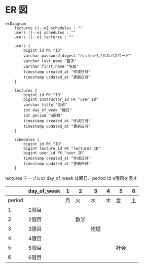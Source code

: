 # ER 図

```mermaid
erDiagram
    lectures ||--o{ schedules : ""
    users ||--o{ schedules : ""
    users ||--o{ lectures : ""

    users {
        bigint id PK "ID"
        varchar password_digest "ハッシュ化されたパスワード"
        varchar last_name "苗字"
        varchar first_name "名前"
        timestamp created_at "作成日時"
        timestamp updated_at "更新日時"
    }

    lectures {
        bigint id PK "ID"
        bigint instructor_id FK "user ID"
        varchar title "名称"
        int day_of_week "曜日"
        int period "n限目"
        timestamp created_at "作成日時"
        timestamp updated_at "更新日時"
    }

    schedules {
        bigint id PK "ID"
        bigint lecture_id FK "lectures ID"
        bigint user_id FK "user ID"
        timestamp created_at "作成日時"
        timestamp updated_at "更新日時"
    }
```


lectures テーブルの day_of_week は曜日、period は n限目を表す


|        | day_of_week | 1   | 2    | 3    | 4   | 5    | 6   |
| ------ | ----------- | --- | ---- | ---- | --- | ---- | --- |
| period |             | 月  | 火   | 水   | 木  | 金   | 土  |
| 1      | 1限目       |     |      |      |     |      |     |
| 2      | 2限目       |     | 数学 |      |     |      |     |
| 3      | 3限目       |     |      | 物理 |     |      |     |
| 4      | 4限目       |     |      |      |     |      |     |
| 5      | 5限目       |     |      |      |     | 社会 |     |
| 6      | 6限目       |     |      |      |     |      |     |
